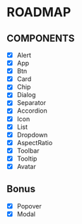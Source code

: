 # ROADMAP

## COMPONENTS

- [x] Alert
- [x] App
- [x] Btn
- [x] Card
- [x] Chip
- [x] Dialog
- [x] Separator
- [x] Accordion
- [x] Icon
- [x] List
- [x] Dropdown
- [x] AspectRatio
- [x] Toolbar
- [x] Tooltip
- [x] Avatar

## Bonus

- [x] Popover
- [x] Modal
